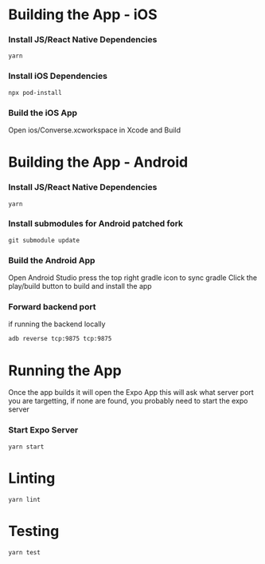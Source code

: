 # Building the App - iOS

### Install JS/React Native Dependencies

```
yarn
```

### Install iOS Dependencies

```
npx pod-install
```

### Build the iOS App
Open ios/Converse.xcworkspace in Xcode and Build

# Building the App - Android

### Install JS/React Native Dependencies

```
yarn
```

### Install submodules for Android patched fork

```
git submodule update
```

### Build the Android App
Open Android Studio
press the top right gradle icon to sync gradle
Click the play/build button to build and install the app

### Forward backend port 
if running the backend locally
```
adb reverse tcp:9875 tcp:9875
```

# Running the App
Once the app builds it will open the Expo App
this will ask what server port you are targetting, if none are found, you probably need to start the expo server

### Start Expo Server
```
yarn start
```

# Linting
```
yarn lint
```

# Testing
```
yarn test
```

